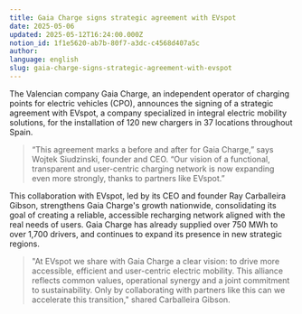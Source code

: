 ```yaml
---
title: Gaia Charge signs strategic agreement with EVspot
date: 2025-05-06
updated: 2025-05-12T16:24:00.000Z
notion_id: 1f1e5620-ab7b-80f7-a3dc-c4568d407a5c
author: 
language: english
slug: gaia-charge-signs-strategic-agreement-with-evspot
---
```


The Valencian company Gaia Charge, an independent operator of charging points for electric vehicles (CPO), announces the signing of a strategic agreement with EVspot, a company specialized in integral electric mobility solutions, for the installation of 120 new chargers in 37 locations throughout Spain.

> “This agreement marks a before and after for Gaia Charge,” says Wojtek Siudzinski, founder and CEO. “Our vision of a functional, transparent and user-centric charging network is now expanding even more strongly, thanks to partners like EVspot.”

This collaboration with EVspot, led by its CEO and founder Ray Carballeira Gibson, strengthens Gaia Charge's growth nationwide, consolidating its goal of creating a reliable, accessible recharging network aligned with the real needs of users. Gaia Charge has already supplied over 750 MWh to over 1,700 drivers, and continues to expand its presence in new strategic regions.

> "At EVspot we share with Gaia Charge a clear vision: to drive more accessible, efficient and user-centric electric mobility. This alliance reflects common values, operational synergy and a joint commitment to sustainability. Only by collaborating with partners like this can we accelerate this transition," shared Carballeira Gibson.

